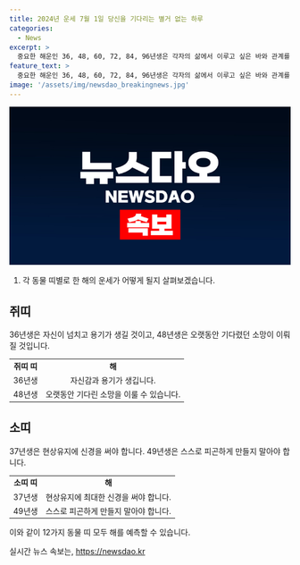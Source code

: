 ```yaml
---
title: 2024년 운세 7월 1일 당신을 기다리는 별거 없는 하루
categories:
  - News
excerpt: >
  중요한 해운인 36, 48, 60, 72, 84, 96년생은 각자의 삶에서 이루고 싶은 바와 관계를 새롭게 만들어가는 중요한 시기다. 37, 49, 61, 73, 85, 97년생은 겸손과 자제, 재기 발랄함에 주의해야한다. 38, 50, 62, 74, 86, 98년생은 변화와 인내, 자기계발에 주의해야한다. 29, 41, 53, 65, 77, 89년생은 주변 상황과 근원에 집중해야하며 30, 42, 54, 66, 78, 90년생은 화려한 것보다 실속에 집중해야한다. 마지막으로 31, 43, 55, 67, 79, 91년생은 창의성과 현명함을 발휘해야하며, 32, 44, 56, 68, 80, 92년생은 인내하며 시련에 대처해야하고 33, 45, 57, 69, 81, 93년생은 결단력과 행동이 필요하다. 마지막으로 34, 46, 58, 70, 82, 94년생은 균형과 신중함이 필요하고 35, 47, 59, 71, 83, 95년생은 현실적인 판단과 안정을 유지해야한다.
feature_text: >
  중요한 해운인 36, 48, 60, 72, 84, 96년생은 각자의 삶에서 이루고 싶은 바와 관계를 새롭게 만들어가는 중요한 시기다. 37, 49, 61, 73, 85, 97년생은 겸손과 자제, 재기 발랄함에 주의해야한다. 38, 50, 62, 74, 86, 98년생은 변화와 인내, 자기계발에 주의해야한다. 29, 41, 53, 65, 77, 89년생은 주변 상황과 근원에 집중해야하며 30, 42, 54, 66, 78, 90년생은 화려한 것보다 실속에 집중해야한다. 마지막으로 31, 43, 55, 67, 79, 91년생은 창의성과 현명함을 발휘해야하며, 32, 44, 56, 68, 80, 92년생은 인내하며 시련에 대처해야하고 33, 45, 57, 69, 81, 93년생은 결단력과 행동이 필요하다. 마지막으로 34, 46, 58, 70, 82, 94년생은 균형과 신중함이 필요하고 35, 47, 59, 71, 83, 95년생은 현실적인 판단과 안정을 유지해야한다.
image: '/assets/img/newsdao_breakingnews.jpg'
---
```


<p><img src="/assets/img/newsdao_breakingnews.jpg" alt="cryptoinkorea 속보" /></p>

<ol>
<li>각 동물 띠별로 한 해의 운세가 어떻게 될지 살펴보겠습니다.</li>
</ol>

<h2 data-ke-size="size26">쥐띠</h2>

<p data-ke-size="size16">36년생은 자신이 넘치고 용기가 생길 것이고, 48년생은 오랫동안 기다렸던 소망이 이뤄질 것입니다.</p>

<table>
  <tr>
    <td style="text-align: center; height: 17px;"><b>쥐띠 띠</b></td>
    <td style="text-align: center; height: 17px;"><b>해</b></td>
  </tr>
  <tr>
    <td style="text-align: center; height: 17px;">36년생</td>
    <td style="text-align: center; height: 17px;">자신감과 용기가 생깁니다.</td>
  </tr>
  <tr>
    <td style="text-align: center; height: 17px;">48년생</td>
    <td style="text-align: center; height: 17px;">오랫동안 기다린 소망을 이룰 수 있습니다.</td>
  </tr>
</table>

<h2 data-ke-size="size26">소띠</h2>

<p data-ke-size="size16">37년생은 현상유지에 신경을 써야 합니다. 49년생은 스스로 피곤하게 만들지 말아야 합니다.</p>

<table>
  <tr>
    <td style="text-align: center; height: 17px;"><b>소띠 띠</b></td>
    <td style="text-align: center; height: 17px;"><b>해</b></td>
  </tr>
  <tr>
    <td style="text-align: center; height: 17px;">37년생</td>
    <td style="text-align: center; height: 17px;">현상유지에 최대한 신경을 써야 합니다.</td>
  </tr>
  <tr>
    <td style="text-align: center; height: 17px;">49년생</td>
    <td style="text-align: center; height: 17px;">스스로 피곤하게 만들지 말아야 합니다.</td>
  </tr>
</table>

<p>이와 같이 12가지 동물 띠 모두 해를 예측할 수 있습니다.</p>
실시간 뉴스 속보는, <a href="https://newsdao.kr" rel="dofollow">https://newsdao.kr</a>


